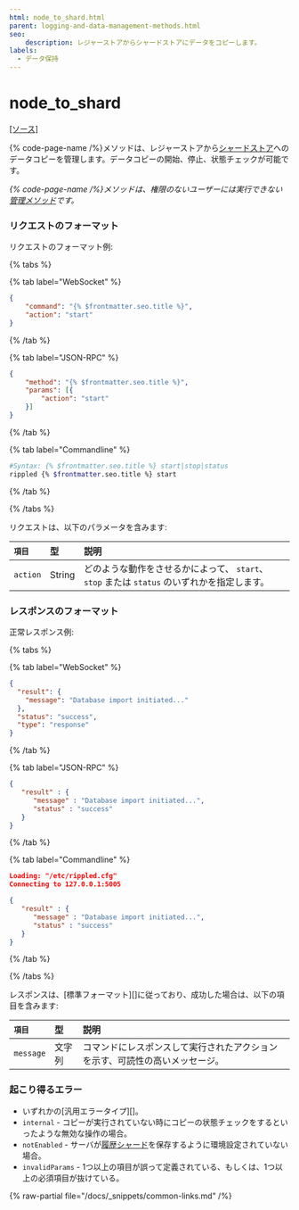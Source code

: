 ```yaml
---
html: node_to_shard.html
parent: logging-and-data-management-methods.html
seo:
    description: レジャーストアからシャードストアにデータをコピーします。
labels:
  - データ保持
---
```

# node_to_shard
[[ソース]](https://github.com/XRPLF/rippled/blob/develop/src/ripple/rpc/handlers/NodeToShard.cpp "Source")

{% code-page-name /%}メソッドは、レジャーストアから[シャードストア](../../../../infrastructure/configuration/data-retention/history-sharding.md)へのデータコピーを管理します。データコピーの開始、停止、状態チェックが可能です。

_{% code-page-name /%}メソッドは、権限のないユーザーには実行できない[管理メソッド](../index.md)です。_


### リクエストのフォーマット

リクエストのフォーマット例:

{% tabs %}

{% tab label="WebSocket" %}
```json
{
    "command": "{% $frontmatter.seo.title %}",
    "action": "start"
}
```
{% /tab %}

{% tab label="JSON-RPC" %}
```json
{
    "method": "{% $frontmatter.seo.title %}",
    "params": [{
        "action": "start"
    }]
}
```
{% /tab %}

{% tab label="Commandline" %}
```sh
#Syntax: {% $frontmatter.seo.title %} start|stop|status
rippled {% $frontmatter.seo.title %} start
```
{% /tab %}

{% /tabs %}

リクエストは、以下のパラメータを含みます:

| `項目`  | 型   | 説明
|:---------|:-------|:---------------------------------------------------------|
| `action` | String | どのような動作をさせるかによって、 `start`、`stop` または `status` のいずれかを指定します。 |


### レスポンスのフォーマット

正常レスポンス例:

{% tabs %}

{% tab label="WebSocket" %}
```json
{
  "result": {
    "message": "Database import initiated..."
  },
  "status": "success",
  "type": "response"
}
```
{% /tab %}

{% tab label="JSON-RPC" %}
```json
{
   "result" : {
      "message" : "Database import initiated...",
      "status" : "success"
   }
}

```
{% /tab %}

{% tab label="Commandline" %}
```json
Loading: "/etc/rippled.cfg"
Connecting to 127.0.0.1:5005

{
   "result" : {
      "message" : "Database import initiated...",
      "status" : "success"
   }
}

```
{% /tab %}

{% /tabs %}

レスポンスは、[標準フォーマット][]に従っており、成功した場合は、以下の項目を含みます:

| `項目`   | 型   | 説明                                             |
|:----------|:-------|:--------------------------------------------------------|
| `message` | 文字列 | コマンドにレスポンスして実行されたアクションを示す、可読性の高いメッセージ。 |


### 起こり得るエラー

- いずれかの[汎用エラータイプ][]。
- `internal` - コピーが実行されていない時にコピーの状態チェックをするといったような無効な操作の場合。
- `notEnabled` - サーバが[履歴シャード](../../../../infrastructure/configuration/data-retention/history-sharding.md)を保存するように環境設定されていない場合。
- `invalidParams` - 1つ以上の項目が誤って定義されている、もしくは、1つ以上の必須項目が抜けている。

{% raw-partial file="/docs/_snippets/common-links.md" /%}
